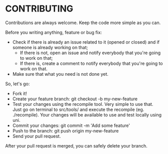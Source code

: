 # CONTRIBUTING

Contributions are always welcome.
Keep the code more simple as you can.

Before you writing anything, feature or bug fix:

- Check if there is already an issue related to it (opened or closed) and if someone is already working on that;
    - If there is not, open an issue and notify everybody that you're going to work on that;
    - If there is, create a comment to notify everybody that you're going to work on that.
- Make sure that what you need is not done yet.

So, let's go:

- Fork it!
- Create your feature branch: git checkout -b my-new-feature
- Test your changes using the recompile tool.
    Very simple to use that. Just go on terminal to src/tools/ and execute the recompile (eg. ./recompile). Your changes will be available to use and test locally using uni.
- Commit your changes: git commit -m 'Add some feature'
- Push to the branch: git push origin my-new-feature
- Send your pull request.

After your pull request is merged, you can safely delete your branch.
